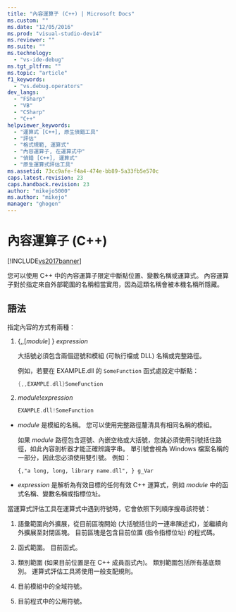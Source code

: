 ```yaml
---
title: "內容運算子 (C++) | Microsoft Docs"
ms.custom: ""
ms.date: "12/05/2016"
ms.prod: "visual-studio-dev14"
ms.reviewer: ""
ms.suite: ""
ms.technology: 
  - "vs-ide-debug"
ms.tgt_pltfrm: ""
ms.topic: "article"
f1_keywords: 
  - "vs.debug.operators"
dev_langs: 
  - "FSharp"
  - "VB"
  - "CSharp"
  - "C++"
helpviewer_keywords: 
  - "運算式 [C++], 原生偵錯工具"
  - "評估"
  - "格式規範, 運算式"
  - "內容運算子, 在運算式中"
  - "偵錯 [C++], 運算式"
  - "原生運算式評估工具"
ms.assetid: 73cc9afe-f4a4-474e-bb89-5a33fb5e570c
caps.latest.revision: 23
caps.handback.revision: 23
author: "mikejo5000"
ms.author: "mikejo"
manager: "ghogen"
---
```

# 內容運算子 (C++)
[!INCLUDE[vs2017banner](../code-quality/includes/vs2017banner.md)]

您可以使用 C\+\+ 中的內容運算子限定中斷點位置、變數名稱或運算式。 內容運算子對於指定來自外部範圍的名稱相當實用，因為這類名稱會被本機名稱所隱藏。  
  
##  <a name="BKMK_Using_context_operators_to_specify_a_symbol"></a> 語法  
 指定內容的方式有兩種：  
  
1.  {,,\[*module*\] } *expression*  
  
     大括號必須包含兩個逗號和模組 \(可執行檔或 DLL\) 名稱或完整路徑。  
  
     例如，若要在 EXAMPLE.dll 的 `SomeFunction` 函式處設定中斷點：  
  
    ```cpp  
    {,,EXAMPLE.dll}SomeFunction  
    ```  
  
2.  *module*\!*expression*  
  
    ```cpp  
    EXAMPLE.dll!SomeFunction  
    ```  
  
-   *module* 是模組的名稱。 您可以使用完整路徑釐清具有相同名稱的模組。  
  
     如果 *module* 路徑包含逗號、內嵌空格或大括號，您就必須使用引號括住路徑，如此內容剖析器才能正確辨識字串。 單引號會視為 Windows 檔案名稱的一部分，因此您必須使用雙引號。 例如：  
  
    ```  
    {,"a long, long, library name.dll", } g_Var  
    ```  
  
-   *expression* 是解析為有效目標的任何有效 C\+\+ 運算式，例如 *module* 中的函式名稱、變數名稱或指標位址。  
  
 當運算式評估工具在運算式中遇到符號時，它會依照下列順序搜尋該符號：  
  
1.  語彙範圍向外擴展，從目前區塊開始 \(大括號括住的一連串陳述式\)，並繼續向外擴展至封閉區塊。 目前區塊是包含目前位置 \(指令指標位址\) 的程式碼。  
  
2.  函式範圍。 目前函式。  
  
3.  類別範圍 \(如果目前位置是在 C\+\+ 成員函式內\)。 類別範圍包括所有基底類別。 運算式評估工具將使用一般支配規則。  
  
4.  目前模組中的全域符號。  
  
5.  目前程式中的公用符號。
